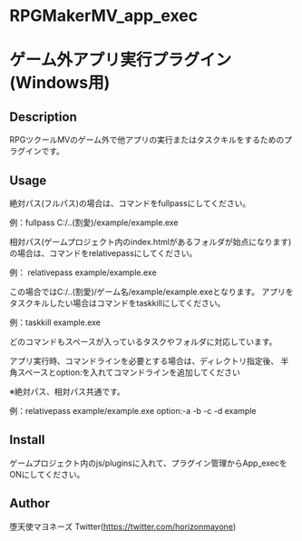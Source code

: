 # RPGMakerMV_app_exec
# ゲーム外アプリ実行プラグイン(Windows用)

## Description
RPGツクールMVのゲーム外で他アプリの実行またはタスクキルをするためのプラグインです。

## Usage
絶対パス(フルパス)の場合は、コマンドをfullpassにしてください。

例：fullpass C:/..(割愛)/example/example.exe

相対パス(ゲームプロジェクト内のindex.htmlがあるフォルダが始点になります)
の場合は、コマンドをrelativepassにしてください。

例： relativepass example/example.exe

この場合ではC:/..(割愛)/ゲーム名/example/example.exeとなります。
アプリをタスクキルしたい場合はコマンドをtaskkillにしてください。

例：taskkill example.exe

どのコマンドもスペースが入っているタスクやフォルダに対応しています。

アプリ実行時、コマンドラインを必要とする場合は、ディレクトリ指定後、
半角スペースとoption:を入れてコマンドラインを追加してください

※絶対パス、相対パス共通です。

例：relativepass example/example.exe option:-a -b -c -d example

## Install
ゲームプロジェクト内のjs/pluginsに入れて、プラグイン管理からApp_execをONにしてください。

## Author
堕天使マヨネーズ Twitter(https://twitter.com/horizonmayone)
